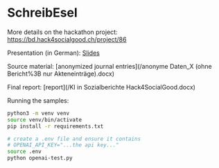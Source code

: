 # SchreibEsel

More details on the hackathon project: https://bd.hack4socialgood.ch/project/86

Presentation (in German): [Slides](/slides.pdf)

Source material: [anonymized journal entries](/anonyme Daten_X (ohne Bericht%3B nur Akteneinträge).docx)

Final report: [report](/KI in Sozialberichte Hack4SocialGood.docx)

Running the samples:

```bash
python3 -m venv venv
source venv/bin/activate
pip install -r requirements.txt

# create a .env file and ensure it contains
# OPENAI_API_KEY="...the api key..."
source .env
python openai-test.py
```
